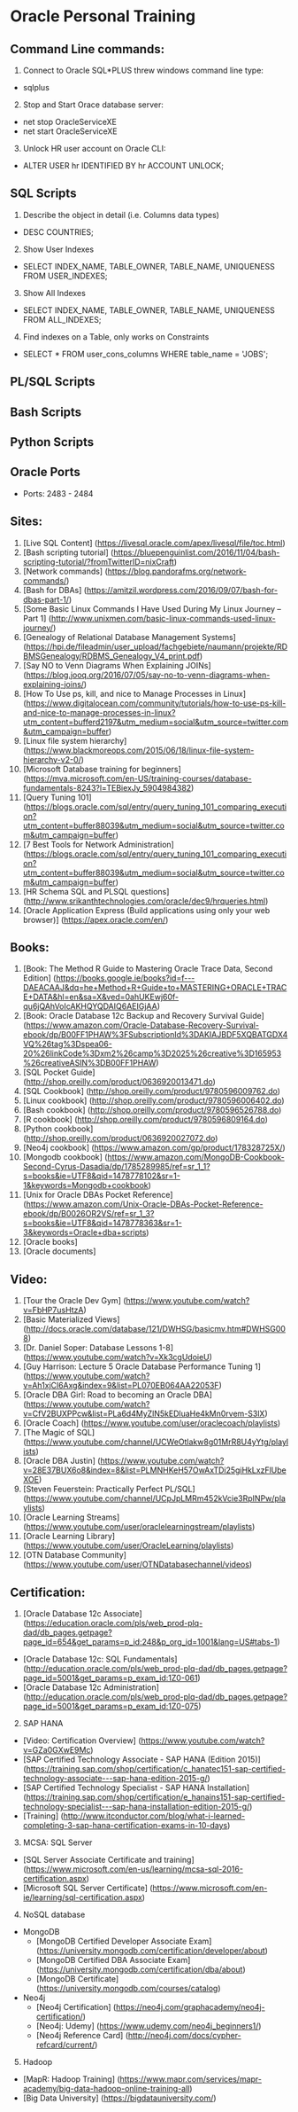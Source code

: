 # Oracle Personal Training

## Command Line commands:

1. Connect to Oracle SQL*PLUS threw windows command line type: 
  * sqlplus
  
  
2. Stop and Start Orace database server:
  * net stop OracleServiceXE
  * net start OracleServiceXE

  
3. Unlock HR user account on Oracle CLI:
  * ALTER USER hr IDENTIFIED BY hr ACCOUNT UNLOCK;

  
## SQL Scripts

1. Describe the object in detail (i.e. Columns data types)
  * DESC COUNTRIES;


2. Show User Indexes
  * SELECT INDEX_NAME, TABLE_OWNER, TABLE_NAME, UNIQUENESS FROM USER_INDEXES;

  
3. Show All Indexes
  * SELECT INDEX_NAME, TABLE_OWNER, TABLE_NAME, UNIQUENESS FROM ALL_INDEXES;

  
4. Find indexes on a Table, only works on Constraints
  * SELECT * FROM user_cons_columns WHERE table_name = 'JOBS';


## PL/SQL Scripts


## Bash Scripts


## Python Scripts


## Oracle Ports

* Ports: 2483 - 2484


## Sites:

1. [Live SQL Content] (https://livesql.oracle.com/apex/livesql/file/toc.html)
2. [Bash scripting tutorial] (https://bluepenguinlist.com/2016/11/04/bash-scripting-tutorial/?fromTwitterID=nixCraft)
3. [Network commands] (https://blog.pandorafms.org/network-commands/)
4. [Bash for DBAs] (https://amitzil.wordpress.com/2016/09/07/bash-for-dbas-part-1/)
5. [Some Basic Linux Commands I Have Used During My Linux Journey – Part 1] (http://www.unixmen.com/basic-linux-commands-used-linux-journey/)
6. [Genealogy of Relational Database Management Systems] (https://hpi.de/fileadmin/user_upload/fachgebiete/naumann/projekte/RDBMSGenealogy/RDBMS_Genealogy_V4_print.pdf)
7. [Say NO to Venn Diagrams When Explaining JOINs] (https://blog.jooq.org/2016/07/05/say-no-to-venn-diagrams-when-explaining-joins/)
8. [How To Use ps, kill, and nice to Manage Processes in Linux] (https://www.digitalocean.com/community/tutorials/how-to-use-ps-kill-and-nice-to-manage-processes-in-linux?utm_content=bufferd2197&utm_medium=social&utm_source=twitter.com&utm_campaign=buffer)
9. [Linux file system hierarchy] (https://www.blackmoreops.com/2015/06/18/linux-file-system-hierarchy-v2-0/)
10. [Microsoft Database training for beginners] (https://mva.microsoft.com/en-US/training-courses/database-fundamentals-8243?l=TEBiexJy_5904984382)
11. [Query Tuning 101] (https://blogs.oracle.com/sql/entry/query_tuning_101_comparing_execution?utm_content=buffer88039&utm_medium=social&utm_source=twitter.com&utm_campaign=buffer)
12. [7 Best Tools for Network Administration] (https://blogs.oracle.com/sql/entry/query_tuning_101_comparing_execution?utm_content=buffer88039&utm_medium=social&utm_source=twitter.com&utm_campaign=buffer)
13. [HR Schema SQL and PLSQL questions] (http://www.srikanthtechnologies.com/oracle/dec9/hrqueries.html)
14. [Oracle Application Express (Build applications using only your web browser)] (https://apex.oracle.com/en/)

## Books:

1. [Book: The Method R Guide to Mastering Oracle Trace Data, Second Edition] (https://books.google.ie/books?id=f---DAEACAAJ&dq=he+Method+R+Guide+to+MASTERING+ORACLE+TRACE+DATA&hl=en&sa=X&ved=0ahUKEwj60f-qu6jQAhVoIcAKHQYQDAIQ6AEIGjAA)
2. [Book: Oracle Database 12c Backup and Recovery Survival Guide] (https://www.amazon.com/Oracle-Database-Recovery-Survival-ebook/dp/B00FF1PHAW%3FSubscriptionId%3DAKIAJBDF5XQBATGDX4VQ%26tag%3Dspea06-20%26linkCode%3Dxm2%26camp%3D2025%26creative%3D165953%26creativeASIN%3DB00FF1PHAW)
3. [SQL Pocket Guide] 	(http://shop.oreilly.com/product/0636920013471.do)
4. [SQL Cookbook] 		(http://shop.oreilly.com/product/9780596009762.do)
5. [Linux cookbook] 	(http://shop.oreilly.com/product/9780596006402.do)
6. [Bash cookbook]		(http://shop.oreilly.com/product/9780596526788.do)
7. [R cookbook]			(http://shop.oreilly.com/product/9780596809164.do)
8. [Python cookbook]	(http://shop.oreilly.com/product/0636920027072.do)
9. [Neo4j cookbook] 	(https://www.amazon.com/gp/product/178328725X/)
10. [Mongodb cookbook]	(https://www.amazon.com/MongoDB-Cookbook-Second-Cyrus-Dasadia/dp/1785289985/ref=sr_1_1?s=books&ie=UTF8&qid=1478778102&sr=1-1&keywords=Mongodb+cookbook)	
11. [Unix for Oracle DBAs Pocket Reference] (https://www.amazon.com/Unix-Oracle-DBAs-Pocket-Reference-ebook/dp/B0026OR2VS/ref=sr_1_3?s=books&ie=UTF8&qid=1478778363&sr=1-3&keywords=Oracle+dba+scripts)
12. [Oracle books]		
13. [Oracle documents]	


## Video:

1. [Tour the Oracle Dev Gym] (https://www.youtube.com/watch?v=FbHP7usHtzA)
2. [Basic Materialized Views] (http://docs.oracle.com/database/121/DWHSG/basicmv.htm#DWHSG008)
3. [Dr. Daniel Soper: Database Lessons 1-8] (https://www.youtube.com/watch?v=Xk3cgUdoieU)
4. [Guy Harrison: Lecture 5 Oracle Database Performance Tuning 1] (https://www.youtube.com/watch?v=Ah1xjCl6Axg&index=9&list=PL070EB064AA22053F)
5. [Oracle DBA Girl: Road to becoming an Oracle DBA] (https://www.youtube.com/watch?v=CfV2BUXPPcw&list=PLa6d4MyZlN5kEDluaHe4kMn0rvem-S3lX)
6. [Oracle Coach] (https://www.youtube.com/user/oraclecoach/playlists)
7. [The Magic of SQL] (https://www.youtube.com/channel/UCWeOtlakw8g01MrR8U4yYtg/playlists)
8. [Oracle DBA Justin] (https://www.youtube.com/watch?v=28E37BUX6o8&index=8&list=PLMNHKeH57OwAxTDi25giHkLxzFlUbeXOE)
9. [Steven Feuerstein: Practically Perfect PL/SQL] (https://www.youtube.com/channel/UCpJpLMRm452kVcie3RpINPw/playlists)
10. [Oracle Learning Streams] (https://www.youtube.com/user/oraclelearningstream/playlists)
11. [Oracle Learning Library] (https://www.youtube.com/user/OracleLearning/playlists)
12. [OTN Database Community] (https://www.youtube.com/user/OTNDatabasechannel/videos)


## Certification:

1. [Oracle Database 12c Associate] (https://education.oracle.com/pls/web_prod-plq-dad/db_pages.getpage?page_id=654&get_params=p_id:248&p_org_id=1001&lang=US#tabs-1)
  * [Oracle Database 12c: SQL Fundamentals] (http://education.oracle.com/pls/web_prod-plq-dad/db_pages.getpage?page_id=5001&get_params=p_exam_id:1Z0-061) 
  * [Oracle Database 12c Administration] (http://education.oracle.com/pls/web_prod-plq-dad/db_pages.getpage?page_id=5001&get_params=p_exam_id:1Z0-075)
2. SAP HANA
  * [Video: Certification Overview] (https://www.youtube.com/watch?v=GZa0GXwE9Mc)
  * [SAP Certified Technology Associate - SAP HANA (Edition 2015)] (https://training.sap.com/shop/certification/c_hanatec151-sap-certified-technology-associate---sap-hana-edition-2015-g/)
  * [SAP Certified Technology Specialist - SAP HANA Installation] (https://training.sap.com/shop/certification/e_hanains151-sap-certified-technology-specialist---sap-hana-installation-edition-2015-g/)
  * [Training] (http://www.itconductor.com/blog/what-i-learned-completing-3-sap-hana-certification-exams-in-10-days)
3. MCSA: SQL Server 
  * [SQL Server Associate Certificate and training] (https://www.microsoft.com/en-us/learning/mcsa-sql-2016-certification.aspx) 
  * [Microsoft SQL Server Certificate] (https://www.microsoft.com/en-ie/learning/sql-certification.aspx)
4. NoSQL database
  * MongoDB
    * [MongoDB Certified Developer Associate Exam] (https://university.mongodb.com/certification/developer/about)
	* [MongoDB Certified DBA Associate Exam] (https://university.mongodb.com/certification/dba/about) 
	* [MongoDB Certificate] (https://university.mongodb.com/courses/catalog) 
  * Neo4j
    * [Neo4j Certification] (https://neo4j.com/graphacademy/neo4j-certification/)
    * [Neo4j: Udemy] (https://www.udemy.com/neo4j_beginners1/)
	* [Neo4j Reference Card] (http://neo4j.com/docs/cypher-refcard/current/)
5. Hadoop
  * [MapR: Hadoop Training] (https://www.mapr.com/services/mapr-academy/big-data-hadoop-online-training-all)
  * [Big Data University] (https://bigdatauniversity.com/)
  
  